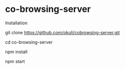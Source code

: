 # co-browsing-server

Installation

git clone https://github.com/okuli/cobrowsing-server.git

cd co-browsing-server

npm install

npm start
